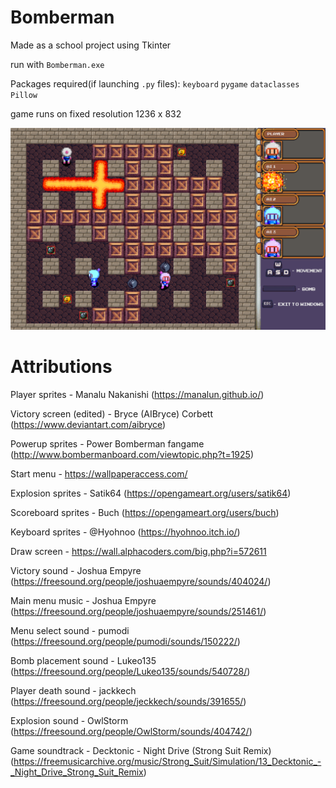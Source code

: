 # Bomberman
Made as a school project using Tkinter

run with `Bomberman.exe`

Packages required(if launching `.py` files):
`keyboard`
`pygame`
`dataclasses`
`Pillow`

game runs on fixed resolution 1236 x 832




![snapshot](other_textures/sample.PNG)

# Attributions

Player sprites - Manalu Nakanishi (https://manalun.github.io/)

Victory screen (edited) - Bryce (AIBryce) Corbett (https://www.deviantart.com/aibryce)

Powerup sprites - Power Bomberman fangame (http://www.bombermanboard.com/viewtopic.php?t=1925)

Start menu - https://wallpaperaccess.com/

Explosion sprites - Satik64 (https://opengameart.org/users/satik64)

Scoreboard sprites - Buch (https://opengameart.org/users/buch)

Keyboard sprites - @Hyohnoo (https://hyohnoo.itch.io/)

Draw screen - https://wall.alphacoders.com/big.php?i=572611

Victory sound - Joshua Empyre (https://freesound.org/people/joshuaempyre/sounds/404024/)

Main menu music - Joshua Empyre (https://freesound.org/people/joshuaempyre/sounds/251461/)

Menu select sound - pumodi (https://freesound.org/people/pumodi/sounds/150222/)

Bomb placement sound - Lukeo135 (https://freesound.org/people/Lukeo135/sounds/540728/)

Player death sound - jackkech (https://freesound.org/people/jeckkech/sounds/391655/)

Explosion sound - OwlStorm (https://freesound.org/people/OwlStorm/sounds/404742/)

Game soundtrack - Decktonic - Night Drive (Strong Suit Remix) (https://freemusicarchive.org/music/Strong_Suit/Simulation/13_Decktonic_-_Night_Drive_Strong_Suit_Remix)
